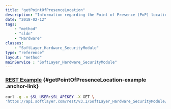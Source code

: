 ```yaml
---
title: "getPointOfPresenceLocation"
description: "Information regarding the Point of Presence (PoP) location in which a piece of hardware resides."
date: "2018-02-12"
tags:
    - "method"
    - "sldn"
    - "Hardware"
classes:
    - "SoftLayer_Hardware_SecurityModule"
type: "reference"
layout: "method"
mainService : "SoftLayer_Hardware_SecurityModule"
---
```


### [REST Example](#getPointOfPresenceLocation-example) <a href="/article/rest/"><i class="fas fa-question"></i></a> {#getPointOfPresenceLocation-example .anchor-link} 
```bash
curl -g -u $SL_USER:$SL_APIKEY -X GET \
'https://api.softlayer.com/rest/v3.1/SoftLayer_Hardware_SecurityModule/{SoftLayer_Hardware_SecurityModuleID}/getPointOfPresenceLocation'
```
